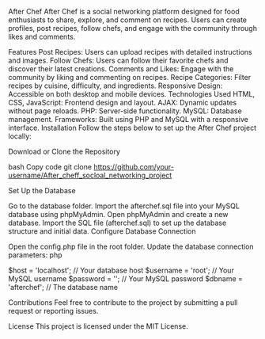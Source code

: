 After Chef
After Chef is a social networking platform designed for food enthusiasts to share, explore, and comment on recipes. Users can create profiles, post recipes, follow chefs, and engage with the community through likes and comments.

Features
Post Recipes: Users can upload recipes with detailed instructions and images.
Follow Chefs: Users can follow their favorite chefs and discover their latest creations.
Comments and Likes: Engage with the community by liking and commenting on recipes.
Recipe Categories: Filter recipes by cuisine, difficulty, and ingredients.
Responsive Design: Accessible on both desktop and mobile devices.
Technologies Used
HTML, CSS, JavaScript: Frontend design and layout.
AJAX: Dynamic updates without page reloads.
PHP: Server-side functionality.
MySQL: Database management.
Frameworks: Built using PHP and MySQL with a responsive interface.
Installation
Follow the steps below to set up the After Chef project locally:

Download or Clone the Repository

bash
Copy code
git clone https://github.com/your-username/After_cheff_socloal_networking_project

Set Up the Database

Go to the database folder.
Import the afterchef.sql file into your MySQL database using phpMyAdmin.
Open phpMyAdmin and create a new database.
Import the SQL file (afterchef.sql) to set up the database structure and initial data.
Configure Database Connection

Open the config.php file in the root folder.
Update the database connection parameters:
php

$host = 'localhost'; // Your database host
$username = 'root'; // Your MySQL username
$password = ''; // Your MySQL password
$dbname = 'afterchef'; // The database name


Contributions
Feel free to contribute to the project by submitting a pull request or reporting issues.

License
This project is licensed under the MIT License.
